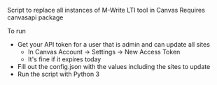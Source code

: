 Script to replace all instances of M-Write LTI tool in Canvas
Requires canvasapi package

To run
* Get your API token for a user that is admin and can update all sites
  * In Canvas Account -> Settings -> New Access Token
  * It's fine if it expires today
* Fill out the config.json with the values including the sites to update
* Run the script with Python 3